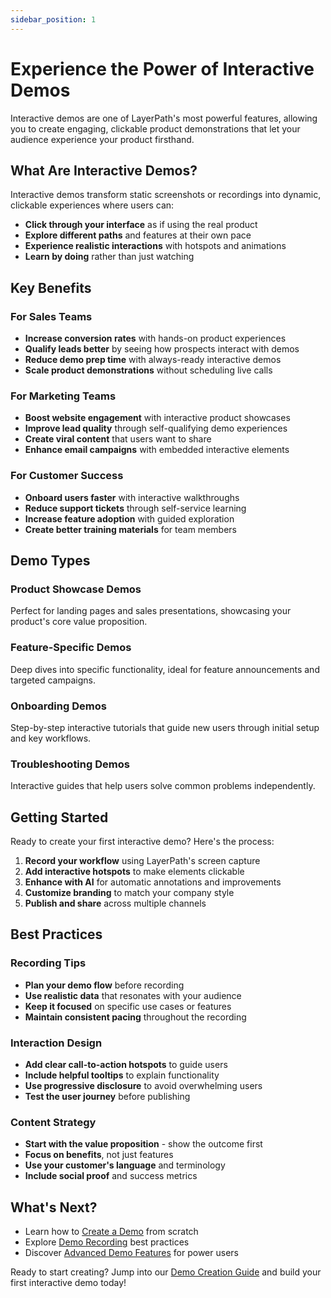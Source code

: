 ```yaml
---
sidebar_position: 1
---
```


# Experience the Power of Interactive Demos

Interactive demos are one of LayerPath's most powerful features, allowing you to create engaging, clickable product demonstrations that let your audience experience your product firsthand.

## What Are Interactive Demos?

Interactive demos transform static screenshots or recordings into dynamic, clickable experiences where users can:

- **Click through your interface** as if using the real product
- **Explore different paths** and features at their own pace
- **Experience realistic interactions** with hotspots and animations
- **Learn by doing** rather than just watching

## Key Benefits

### For Sales Teams

- **Increase conversion rates** with hands-on product experiences
- **Qualify leads better** by seeing how prospects interact with demos
- **Reduce demo prep time** with always-ready interactive demos
- **Scale product demonstrations** without scheduling live calls

### For Marketing Teams

- **Boost website engagement** with interactive product showcases
- **Improve lead quality** through self-qualifying demo experiences
- **Create viral content** that users want to share
- **Enhance email campaigns** with embedded interactive elements

### For Customer Success

- **Onboard users faster** with interactive walkthroughs
- **Reduce support tickets** through self-service learning
- **Increase feature adoption** with guided exploration
- **Create better training materials** for team members

## Demo Types

### Product Showcase Demos

Perfect for landing pages and sales presentations, showcasing your product's core value proposition.

### Feature-Specific Demos

Deep dives into specific functionality, ideal for feature announcements and targeted campaigns.

### Onboarding Demos

Step-by-step interactive tutorials that guide new users through initial setup and key workflows.

### Troubleshooting Demos

Interactive guides that help users solve common problems independently.

## Getting Started

Ready to create your first interactive demo? Here's the process:

1. **Record your workflow** using LayerPath's screen capture
2. **Add interactive hotspots** to make elements clickable
3. **Enhance with AI** for automatic annotations and improvements
4. **Customize branding** to match your company style
5. **Publish and share** across multiple channels

## Best Practices

### Recording Tips

- **Plan your demo flow** before recording
- **Use realistic data** that resonates with your audience
- **Keep it focused** on specific use cases or features
- **Maintain consistent pacing** throughout the recording

### Interaction Design

- **Add clear call-to-action hotspots** to guide users
- **Include helpful tooltips** to explain functionality
- **Use progressive disclosure** to avoid overwhelming users
- **Test the user journey** before publishing

### Content Strategy

- **Start with the value proposition** - show the outcome first
- **Focus on benefits**, not just features
- **Use your customer's language** and terminology
- **Include social proof** and success metrics

## What's Next?

- Learn how to [Create a Demo](./create-a-demo) from scratch
- Explore [Demo Recording](./recording-demos) best practices
- Discover [Advanced Demo Features](./advanced-features) for power users

Ready to start creating? Jump into our [Demo Creation Guide](./create-a-demo) and build your first interactive demo today!
